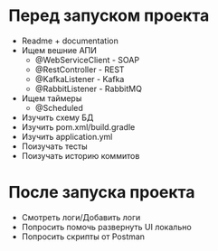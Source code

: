 # Перед запуском проекта
+ Readme + documentation
+ Ищем вешние АПИ
	* @WebServiceClient - SOAP
	* @RestController - REST
	* @KafkaListener - Kafka
	* @RabbitListener - RabbitMQ
+ Ищем таймеры
	* @Scheduled
+ Изучить схему БД
+ Изучить pom.xml/build.gradle
+ Изучить application.yml
+ Поизучать тесты
+ Поизучать историю коммитов
# После запуска проекта
+ Смотреть логи/Добавить логи
+ Попросить помочь развернуть UI локально
+ Попросить скрипты от Postman
